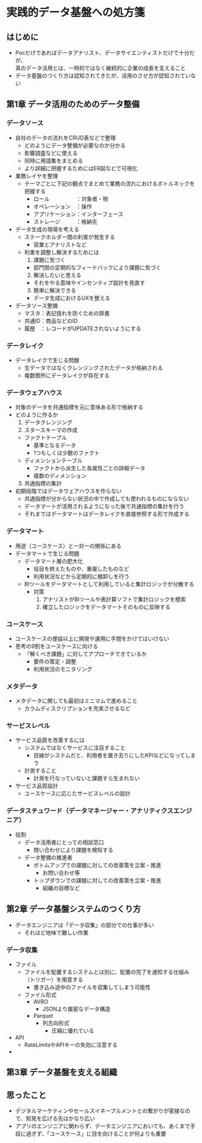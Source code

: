 # 実践的データ基盤への処方箋

## はじめに
* Pocだけであればデータアナリスト、データサイエンティストだけで十分だが、<br>
  真のデータ活用とは、一時的ではなく継続的に企業の成長を支えること
* データ基盤のつくり方は認知されてきたが、活用のさせ方が認知されていない

## 第1章 データ活用のためのデータ整備
### データソース
* 自社のデータの流れをCRUD表などで整理
  * どのようにデータ整備が必要なのか分かる
  * 影響調査などに使える
  * 同時に用語集をまとめる
  * より詳細に把握するためにはER図などで可視化
* 業務レイヤを整理
  * テーマごとに下記の観点でまとめて業務の流れにおけるボトルネックを把握する
    * ロール　　　　　：対象者・物
    * オペレーション　：操作
    * アプリケーション：インターフェース
    * ストレージ　　　：格納先
* データ生成の現場を考える
  * ステークホルダー間の利害が発生する
    * 営業とアナリストなど
  * 利害を調整し解決するためには
    1. 課題に気づく
      * 部門間の定期的なフィードバックにより課題に気づく
    2. 解決したいと思える
      * それをやる意味やインセンティブ設計を見直す
    3. 簡単に解決できる
      * データ生成におけるUXを整える
* データソース整備
  * マスタ：表記揺れを防ぐための辞書
  * 共通ID：商品などのID
  * 履歴　：レコードがUPDATEされないようにする

### データレイク
* データレイクで生じる問題
  * 生データではなくクレンジングされたデータが格納される
  * 複数箇所にデータレイクが存在する

### データウェアハウス
* 対象のデータを共通指標を元に意味ある形で格納する
* どのように作るか
  1. データクレンジング
  2. スタースキーマの作成
    * ファクトテーブル
      * 基準となるデータ
      * 1つもしくは少数のファクト
    * ディメンションテーブル
      * ファクトから派生した各属性ごとの詳細データ
      * 複数のディメンション
  3. 共通指標の集計
* 初期段階ではデータウェアハウスを作らない
  * 共通指標が分からない状況の中で作成しても使われるものにならない
  * データマートが活用されるようになった後で共通指標の集計を行う
  * それまではデータマートはデータレイクを直接参照する形で作成する

### データマート
* 用途（ユースケース）と一対一の関係にある
* データマートで生じる問題
  * データマート層の肥大化
    * 役目を終えたものや、重複したものなど
    * 利用状況などから定期的に棚卸しを行う
  * BIツールをデータマートとして利用していると集計ロジックが分散する
    * 対策
      1. アナリストがBIツールや表計算ソフトで集計ロジックを模索
      2. 確立したロジックをデータマートそのものに反映する

### ユースケース
* ユースケースの便益以上に開発や運用に手間をかけてはいけない
* 思考の9割をユースケースに向ける
  * 「解くべき課題」に対してアプローチできているか
    * 要件の策定・調整
    * 利用状況のモニタリング

### メタデータ
* メタデータに関しても最初はミニマムで進めること
  * カラムディスクリプションを充実させるなど

### サービスレベル
* サービス品質を改善するには
  * システムではなくサービスに注目すること
    * 目線がシステムだと、利用者を置き去りにしたKPIなどになってしまう
  * 計測すること
    * 計測を行なっていないと課題すら生まれない
* サービス品質設計
  * ユースケースに応じたサービスレベルの設計

### データスチュワード（データマネージャー・アナリティクスエンジニア）
* 役割
  * データ活用者にとっての相談窓口
    * 問い合わせにより課題を検知する
  * データ整備の推進者
    * ボトムアップでの課題に対しての改善策を立案・推進
      * お問い合わせ等
    * トップダウンでの課題に対しての改善策を立案・推進
      * 組織の目標など

## 第2章 データ基盤システムのつくり方
* データエンジニアは「データ収集」の部分での仕事が多い
  * それほど地味で難しい作業
### データ収集
* ファイル
  * ファイルを配置するシステムとは別に、配置の完了を通知する仕組み（トリガー）を用意する
    * 書き込み途中のファイルを収集してしまう可能性
  * ファイル形式
    * AVRO
      * JSONより厳密なデータ構造
    * Parquet
      * 列志向形式
        * 圧縮に優れている
* API
  * RateLimitsやAPIキーの失効に注意する
* 

## 第3章 データ基盤を支える組織


## 思ったこと
* デジタルマーケティンやセールスイネーブルメントとの繋がりが密接なので、知見を広げる先はかなり広い
* アプリのエンジニアに関わらず、データエンジニアにおいても、あくまで手段に過ぎず、「ユースケース」に目を向けることが何よりも重要
